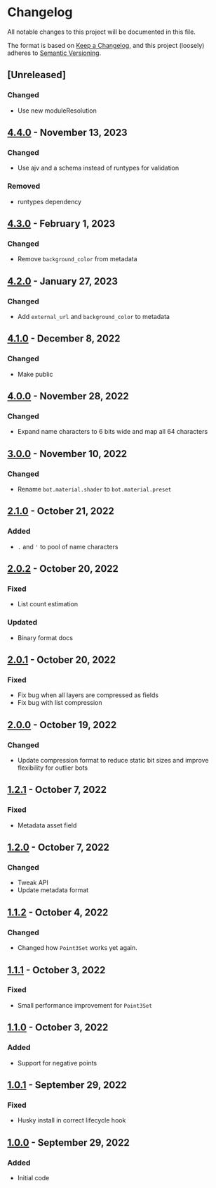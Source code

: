 # Changelog

All notable changes to this project will be documented in this file.

The format is based on [Keep a Changelog](https://keepachangelog.com/en/1.0.0/),
and this project (loosely) adheres to [Semantic Versioning](https://semver.org/spec/v2.0.0.html).

## [Unreleased]
### Changed
* Use new moduleResolution

## [4.4.0](https://github.com/animavirtuality/onlybots-core/compare/4.3.0...4.4.0) - November 13, 2023
### Changed
* Use ajv and a schema instead of runtypes for validation
### Removed
* runtypes dependency

## [4.3.0](https://github.com/animavirtuality/onlybots-core/compare/4.2.0...4.3.0) - February 1, 2023
### Changed
* Remove `background_color` from metadata

## [4.2.0](https://github.com/animavirtuality/onlybots-core/compare/4.1.0...4.2.0) - January 27, 2023
### Changed
* Add `external_url` and `background_color` to metadata

## [4.1.0](https://github.com/animavirtuality/onlybots-core/compare/4.0.0...4.1.0) - December 8, 2022
### Changed
* Make public

## [4.0.0](https://github.com/animavirtuality/onlybots-core/compare/3.0.0...4.0.0) - November 28, 2022
### Changed
* Expand name characters to 6 bits wide and map all 64 characters

## [3.0.0](https://github.com/animavirtuality/onlybots-core/compare/2.1.0...3.0.0) - November 10, 2022
### Changed
* Rename `bot.material.shader` to `bot.material.preset`

## [2.1.0](https://github.com/animavirtuality/onlybots-core/compare/2.0.2...2.1.0) - October 21, 2022
### Added
* `.` and `'` to pool of name characters

## [2.0.2](https://github.com/animavirtuality/onlybots-core/compare/2.0.1...2.0.2) - October 20, 2022
### Fixed
* List count estimation
### Updated
* Binary format docs

## [2.0.1](https://github.com/animavirtuality/onlybots-core/compare/2.0.0...2.0.1) - October 20, 2022
### Fixed
* Fix bug when all layers are compressed as fields
* Fix bug with list compression

## [2.0.0](https://github.com/animavirtuality/onlybots-core/compare/1.2.1...2.0.0) - October 19, 2022
### Changed
* Update compression format to reduce static bit sizes and improve flexibility for outlier bots

## [1.2.1](https://github.com/animavirtuality/onlybots-core/compare/1.2.0...1.2.1) - October 7, 2022
### Fixed
* Metadata asset field

## [1.2.0](https://github.com/animavirtuality/onlybots-core/compare/1.1.2...1.2.0) - October 7, 2022
### Changed
* Tweak API
* Update metadata format

## [1.1.2](https://github.com/animavirtuality/onlybots-core/compare/1.1.1...1.1.2) - October 4, 2022
### Changed
* Changed how `Point3Set` works yet again.

## [1.1.1](https://github.com/animavirtuality/onlybots-core/compare/1.1.0...1.1.1) - October 3, 2022
### Fixed
* Small performance improvement for `Point3Set`

## [1.1.0](https://github.com/animavirtuality/onlybots-core/compare/1.0.1...1.1.0) - October 3, 2022
### Added
* Support for negative points

## [1.0.1](https://github.com/animavirtuality/onlybots-core/compare/1.0.0...1.0.1) - September 29, 2022
### Fixed
* Husky install in correct lifecycle hook

## [1.0.0](https://github.com/animavirtuality/onlybots-core/compare/0.0.1...1.0.0) - September 29, 2022
### Added
* Initial code